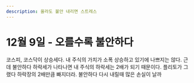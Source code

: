 ```yaml
---
description: 올라도 불안 내리면 스트레스
---
```


# 12월 9일 - 오를수록 불안하다

코스피, 코스닥이 상승세다. 내 주식의 가치가 소폭 상승하고 있기에 나쁘지는 않다. 근데 불안하다 하락세가 나타나면 내 주식의 하락세는 2배가 되기 때문이다. 플리토가 그랬다 하락장의 2배만큼 빠지더라. 불안하다 다시 내릴때 많은 손실이 날까

